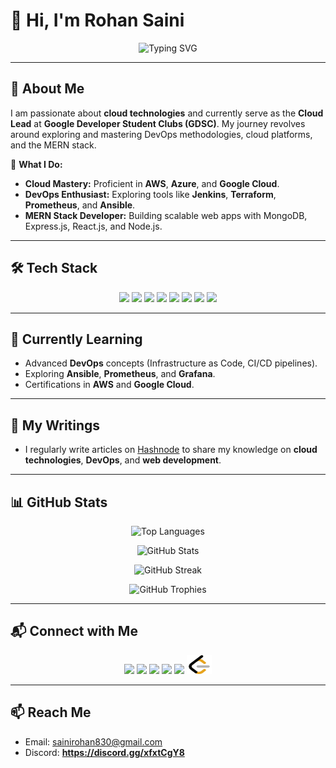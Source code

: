 # 👋 Hi, I'm **Rohan Saini**

<p align="center">
  <img src="https://readme-typing-svg.demolab.com?font=Fira+Code&weight=600&size=22&duration=7000&pause=800&color=2C9A7E&width=435&lines=Cloud+Lead+%7C+DevOps+Learner+%7C+MERN+Stack+Developer" alt="Typing SVG" />
</p>

---

## 🚀 **About Me**

I am passionate about **cloud technologies** and currently serve as the **Cloud Lead** at **Google Developer Student Clubs (GDSC)**. My journey revolves around exploring and mastering DevOps methodologies, cloud platforms, and the MERN stack.

🌟 **What I Do:**
- **Cloud Mastery:** Proficient in **AWS**, **Azure**, and **Google Cloud**.  
- **DevOps Enthusiast:** Exploring tools like **Jenkins**, **Terraform**, **Prometheus**, and **Ansible**.  
- **MERN Stack Developer:** Building scalable web apps with MongoDB, Express.js, React.js, and Node.js.  

---

## 🛠️ **Tech Stack**

<p align="center">
  <img src="https://img.shields.io/badge/Cloud-AWS-blue?style=for-the-badge&logo=amazon-aws" />
  <img src="https://img.shields.io/badge/Cloud-Google%20Cloud-blue?style=for-the-badge&logo=google-cloud" />
  <img src="https://img.shields.io/badge/CI/CD-Jenkins-orange?style=for-the-badge&logo=jenkins" />
  <img src="https://img.shields.io/badge/Container-Docker-blue?style=for-the-badge&logo=docker" />
  <img src="https://img.shields.io/badge/Orchestration-Kubernetes-blue?style=for-the-badge&logo=kubernetes" />
  <img src="https://img.shields.io/badge/Code-JavaScript-yellow?style=for-the-badge&logo=javascript" />
  <img src="https://img.shields.io/badge/Framework-React-blue?style=for-the-badge&logo=react" />
  <img src="https://img.shields.io/badge/DB-MongoDB-brightgreen?style=for-the-badge&logo=mongodb" />
</p>

---

## 🌱 **Currently Learning**
- Advanced **DevOps** concepts (Infrastructure as Code, CI/CD pipelines).  
- Exploring **Ansible**, **Prometheus**, and **Grafana**.  
- Certifications in **AWS** and **Google Cloud**.  

---

## 📝 **My Writings**
- I regularly write articles on [Hashnode](https://hashnode.com/@Rohansaini1512) to share my knowledge on **cloud technologies**, **DevOps**, and **web development**.

---

## 📊 **GitHub Stats**

<p align="center">
  <img src="https://github-readme-stats.vercel.app/api/top-langs/?username=rohansaini1512&layout=compact&theme=radical" alt="Top Languages" />
</p>
<p align="center">
  <img src="https://github-readme-stats.vercel.app/api?username=rohansaini1512&show_icons=true&theme=radical" alt="GitHub Stats" />
</p>
<p align="center">
  <img src="https://github-readme-streak-stats.herokuapp.com/?user=rohansaini1512&theme=radical" alt="GitHub Streak" />
</p>
<p align="center">
  <img src="https://github-profile-trophy.vercel.app/?username=rohansaini1512&theme=onedark&column=4" alt="GitHub Trophies" />
</p>

---

## 📬 **Connect with Me**

<p align="center">
  <a href="https://twitter.com/rohan" target="_blank"><img src="https://img.shields.io/badge/Twitter-%231DA1F2.svg?style=for-the-badge&logo=twitter&logoColor=white" /></a>
  <a href="https://linkedin.com/in/rohan-saini" target="_blank"><img src="https://img.shields.io/badge/LinkedIn-%230077B5.svg?style=for-the-badge&logo=linkedin&logoColor=white" /></a>
  <a href="https://hashnode.com/@Rohansaini1512" target="_blank"><img src="https://img.shields.io/badge/Hashnode-%2333AADD.svg?style=for-the-badge&logo=hashnode&logoColor=white" /></a>
  <a href="https://codeforces.com/profile/rohan1512" target="_blank"><img src="https://img.shields.io/badge/Codeforces-%23F76806.svg?style=for-the-badge&logo=codeforces&logoColor=white" /></a>
  <a href="https://discord.gg/xfxtCgY8" target="_blank"><img src="https://img.shields.io/badge/Discord-%237289DA.svg?style=for-the-badge&logo=discord&logoColor=white" /></a>
  <a href="https://leetcode.com/u/Rohansaini1512/" target="_blank"><img src="https://raw.githubusercontent.com/devicons/devicon/master/icons/leetcode/leetcode-original.svg" alt="LeetCode" height="30" width="40" /></a>
</p>

---

## 📫 **Reach Me**
- Email: sainirohan830@gmail.com  
- Discord: **https://discord.gg/xfxtCgY8**

